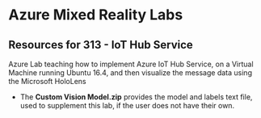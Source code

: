 # Azure Mixed Reality Labs

## Resources for 313 - IoT Hub Service

Azure Lab teaching how to implement Azure IoT Hub Service, on a Virtual Machine running Ubuntu 16.4, and then visualize the message data using the Microsoft HoloLens

- The **Custom Vision Model.zip** provides the model and labels text file, used to supplement this lab, if the user does not have their own.
